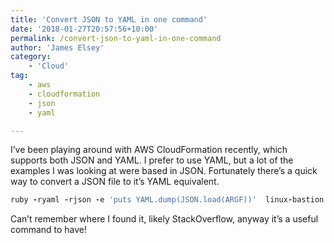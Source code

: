 ```yaml
---
title: 'Convert JSON to YAML in one command'
date: '2018-01-27T20:57:56+10:00'
permalink: /convert-json-to-yaml-in-one-command
author: 'James Elsey'
category:
    - 'Cloud'
tag:
    - aws
    - cloudformation
    - json
    - yaml

---
```

I’ve been playing around with AWS CloudFormation recently, which supports both JSON and YAML. I prefer to use YAML, but a lot of the examples I was looking at were based in JSON. Fortunately there’s a quick way to convert a JSON file to it’s YAML equivalent.

```ruby
ruby -ryaml -rjson -e 'puts YAML.dump(JSON.load(ARGF))'  linux-bastion.yml
```

Can’t remember where I found it, likely StackOverflow, anyway it’s a useful command to have!